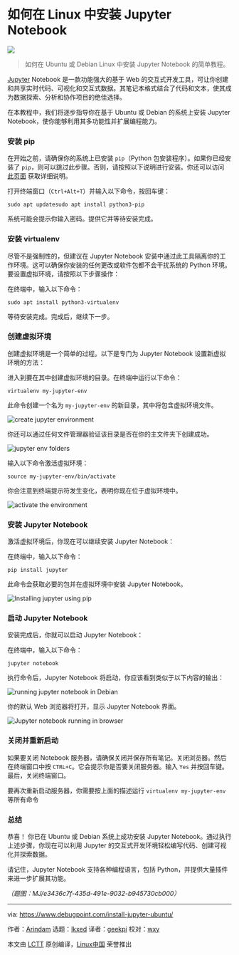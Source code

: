 [#]: subject: "How to Install Jupyter Notebook in Debian or Ubuntu Linux"
[#]: via: "https://www.debugpoint.com/install-jupyter-ubuntu/"
[#]: author: "Arindam https://www.debugpoint.com/author/admin1/"
[#]: collector: "lkxed"
[#]: translator: "geekpi"
[#]: reviewer: "wxy"
[#]: publisher: "wxy"
[#]: url: "https://linux.cn/article-16040-1.html"

如何在 Linux 中安装 Jupyter Notebook
======

![][0]

> 如何在 Ubuntu 或 Debian Linux 中安装 Jupyter Notebook 的简单教程。

[Jupyter][1] Notebook 是一款功能强大的基于 Web 的交互式开发工具，可让你创建和共享实时代码、可视化和交互式数据。其笔记本格式结合了代码和文本，使其成为数据探索、分析和协作项目的绝佳选择。

在本教程中，我们将逐步指导你在基于 Ubuntu 或 Debian 的系统上安装 Jupyter Notebook，使你能够利用其多功能性并扩展编程能力。

### 安装 pip

在开始之前，请确保你的系统上已安装 `pip`（Python 包安装程序）。如果你已经安装了 `pip`，则可以跳过此步骤。否则，请按照以下说明进行安装。你还可以访问 [此页面][2] 获取详细说明。

打开终端窗口（`Ctrl+Alt+T`）并输入以下命令，按回车键：

```
sudo apt updatesudo apt install python3-pip
```

系统可能会提示你输入密码。提供它并等待安装完成。

### 安装 virtualenv

尽管不是强制性的，但建议在 Jupyter Notebook 安装中通过此工具隔离你的工作环境。这可以确保你安装的任何更改或软件包都不会干扰系统的 Python 环境。要设置虚拟环境，请按照以下步骤操作：

在终端中，输入以下命令：

```
sudo apt install python3-virtualenv
```

等待安装完成。完成后，继续下一步。

### 创建虚拟环境

创建虚拟环境是一个简单的过程。以下是专门为 Jupyter Notebook 设置新虚拟环境的方法：

进入到要在其中创建虚拟环境的目录。在终端中运行以下命令：

```
virtualenv my-jupyter-env
```

此命令创建一个名为 `my-jupyter-env` 的新目录，其中将包含虚拟环境文件。

![create jupyter environment][3]

你还可以通过任何文件管理器验证该目录是否在你的主文件夹下创建成功。

![jupyter env folders][4]

输入以下命令激活虚拟环境：

```
source my-jupyter-env/bin/activate
```

你会注意到终端提示符发生变化，表明你现在位于虚拟环境中。

![activate the environment][5]

### 安装 Jupyter Notebook

激活虚拟环境后，你现在可以继续安装 Jupyter Notebook：

在终端中，输入以下命令：

```
pip install jupyter
```

此命令会获取必要的包并在虚拟环境中安装 Jupyter Notebook。

![Installing jupyter using pip][6]

### 启动 Jupyter Notebook

安装完成后，你就可以启动 Jupyter Notebook：

在终端中，输入以下命令：

```
jupyter notebook
```

执行命令后，Jupyter Notebook 将启动，你应该看到类似于以下内容的输出：

![running jupyter notebook in Debian][7]

你的默认 Web 浏览器将打开，显示 Jupyter Notebook 界面。

![Jupyter notebook running in browser][8]

### 关闭并重新启动

如果要关闭 Notebook 服务器，请确保关闭并保存所有笔记。关闭浏览器。然后在终端窗口中按 `CTRL+C`。它会提示你是否要关闭服务器。输入 `Yes` 并按回车键。最后，关闭终端窗口。

要再次重新启动服务器，你需要按上面的描述运行 `virtualenv my-jupyter-env` 等所有命令

### 总结

恭喜！ 你已在 Ubuntu 或 Debian 系统上成功安装 Jupyter Notebook。通过执行上述步骤，你现在可以利用 Jupyter 的交互式开发环境轻松编写代码、创建可视化并探索数据。

请记住，Jupyter Notebook 支持各种编程语言，包括 Python，并提供大量插件来进一步扩展其功能。

*（题图：MJ/e3436c7f-435d-491e-9032-b945730cb000）*

--------------------------------------------------------------------------------

via: https://www.debugpoint.com/install-jupyter-ubuntu/

作者：[Arindam][a]
选题：[lkxed][b]
译者：[geekpi](https://github.com/geekpi)
校对：[wxy](https://github.com/wxy)

本文由 [LCTT](https://github.com/LCTT/TranslateProject) 原创编译，[Linux中国](https://linux.cn/) 荣誉推出

[a]: https://www.debugpoint.com/author/admin1/
[b]: https://github.com/lkxed/
[1]: https://jupyter.org/
[2]: https://www.debugpoint.com/pip-command-not-found/
[3]: https://www.debugpoint.com/wp-content/uploads/2023/07/create-jupyter-environment.jpg
[4]: https://www.debugpoint.com/wp-content/uploads/2023/07/jupyter-env-folders.jpg
[5]: https://www.debugpoint.com/wp-content/uploads/2023/07/active-the-environment.jpg
[6]: https://www.debugpoint.com/wp-content/uploads/2023/07/Installing-jupyter-using-pip.jpg
[7]: https://www.debugpoint.com/wp-content/uploads/2023/07/running-jupyter-notebook-in-Debian.jpg
[8]: https://www.debugpoint.com/wp-content/uploads/2023/07/Jupyter-notebook-running-in-browser.jpg
[0]: https://img.linux.net.cn/data/attachment/album/202307/28/063430e6lz9elvz4pw55l4.jpg